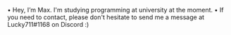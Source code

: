 • Hey, I’m Max. I'm studying programming at university at the moment.
• If you need to contact, please don't hesitate to send me a message at Lucky711#1168 on Discord :)
